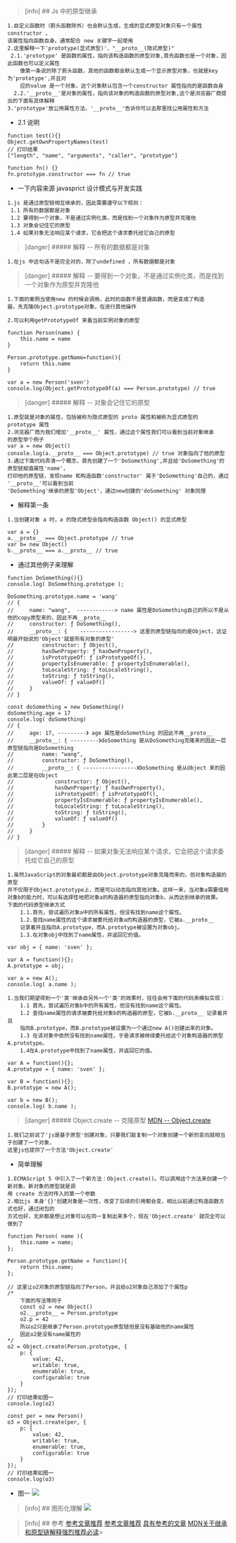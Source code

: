 
>[info] ## Js 中的原型继承
~~~
1.自定义函数时（箭头函数除外）也会默认生成，生成的显式原型对象只有一个属性 constructor ，
该属性指向函数自身。通常配合 new 关键字一起使用
2.这里解释一下'prototype(显式原型)'、"__proto__(隐式原型)"
 2.1.'prototype' 是函数的属性，指向该构造函数的原型对象,首先函数也是一个对象，因此函数也可以定义属性
    像第一条说的除了箭头函数，其他的函数都会默认生成一个显示原型对象，也就是key 为'prototype',并且对
    应的value 是一个对象，这个对象默认包含一个constructor 属性指向的是函数自身
  2.2.'__proto__'是对象的属性，指向该对象的构造函数的原型对象,这个是浏览器厂商提出的下面有具体解释
3.'prototype'放公用属性方法，'__proto__'告诉你可以去那里找公用属性和方法
~~~
* 2.1 说明
~~~
function test(){}
Object.getOwnPropertyNames(test)
// 打印结果
["length", "name", "arguments", "caller", "prototype"]
~~~
~~~
function fn() {} 
fn.prototype.constructor === fn // true
~~~
* 一下内容来源 javasprict 设计模式与开发实践
~~~
1.js 是通过原型链相互继承的，因此需要遵守以下规则：
 1.1 所有的数据都是对象
 1.2 要得到一个对象，不是通过实例化类，而是找到一个对象作为原型并克隆他
 1.3 对象会记住它的原型
 1.4 如果对象无法响应某个请求，它会把这个请求委托给它自己的原型
~~~
>[danger] ##### 解释 --  所有的数据都是对象
~~~
1.在js 中这句话不是完全对的，除了undefined ，所有数据都是对象
~~~
>[danger] ##### 解释 --  要得到一个对象，不是通过实例化类，而是找到一个对象作为原型并克隆他
~~~
1.下面的案例当使用new 的时候会调用，此时的函数不是普通函数，而是变成了构造
器，先克隆Object.prototype对象，在进行其他操作

2.可以利用getPrototypeOf 来看当前实例对象的原型
~~~
~~~
function Person(name) {
    this.name = name
}

Person.prototype.getName=function(){
    return this.name
}

var a = new Person('sven')
console.log(Object.getPrototypeOf(a) === Person.prototype) // true
~~~
>[danger] ##### 解释 -- 对象会记住它的原型
~~~
1.原型就是对象的属性，包括被称为隐式原型的 proto 属性和被称为显式原型的 prototype 属性
2.浏览器厂商为我们增加'__proto__' 属性，通过这个属性我们可以看到当前对象继承
的原型举个例子
var a = new Object()
console.log(a.__proto__ === Object.prototype) // true 对象指向了他的原型
3.通过下面代码弄清一个概念，首先创建了一个'DoSomething',并且给'DoSomething'的原型链赋值属性'name'，
打印他的原型链，发现name 和构造函数'constructor' 属于'DoSomething'自己的，通过 '__proto__'可以看到当前
'DoSomething'继承的原型'Object'，通过new创建的'doSomething' 对象同理
~~~
* 解释第一条
~~~
1.当创建对象 a 时，a 的隐式原型会指向构造函数 Object() 的显式原型
~~~
~~~
var a = {}
a.__proto__ === Object.prototype // true
var b= new Object()
b.__proto__ === a.__proto__ // true

~~~
* 通过其他例子来理解
~~~
function DoSomething(){}
console.log( DoSomething.prototype );

DoSomething.prototype.name = 'wang'
// {
//     name: "wang",  ------------> name 属性是DoSomething自己的所以不是从他的copy原型来的，因此不再__proto__
//     constructor: ƒ DoSomething(),
//     __proto__: {    -----------------> 这里的原型链指向的是Object，这证明最开始说的'Object'就是所有对象的原型'
//         constructor: ƒ Object(),
//         hasOwnProperty: ƒ hasOwnProperty(),
//         isPrototypeOf: ƒ isPrototypeOf(),
//         propertyIsEnumerable: ƒ propertyIsEnumerable(),
//         toLocaleString: ƒ toLocaleString(),
//         toString: ƒ toString(),
//         valueOf: ƒ valueOf()
//     }
// }

const doSomething = new DoSomething()
doSomething.age = 17
console.log( doSomething) 
// {
//     age: 17, ---------》 age 属性是doSomething 的因此不再__proto__
//     __proto__: { ---------》doSomething 是从DoSomething克隆来的因此一层原型链指向是DoSomething
//         name: "wang",
//         constructor: ƒ DoSomething(),
//         __proto__: { -----------------》DoSomething 是从Object 来的因此第二层是在Object
//             constructor: ƒ Object(),
//             hasOwnProperty: ƒ hasOwnProperty(),
//             isPrototypeOf: ƒ isPrototypeOf(),
//             propertyIsEnumerable: ƒ propertyIsEnumerable(),
//             toLocaleString: ƒ toLocaleString(),
//             toString: ƒ toString(),
//             valueOf: ƒ valueOf()
//         }
//     }
// }
~~~


>[danger] ##### 解释 -- 如果对象无法响应某个请求，它会把这个请求委托给它自己的原型
~~~
1.虽然JavaScript的对象最初都是由Object.prototype对象克隆而来的，但对象构造器的原型
并不仅限于Object.prototype上，而是可以动态指向其他对象。这样一来，当对象a需要借用
对象b的能力时，可以有选择性地把对象a的构造器的原型指向对象b，从而达到继承的效果。
下面的代码原型继承方式
    1.1.首先，尝试遍历对象a中的所有属性，但没有找到name这个属性。
    1.2.查找name属性的这个请求被委托给对象a的构造器的原型，它被a.__proto__
    记录着并且指向A.prototype，而A.prototype被设置为对象obj。
    1.3.在对象obj中找到了name属性，并返回它的值。
~~~
~~~
var obj = { name: 'sven' };

var A = function(){};
A.prototype = obj;

var a = new A();
console.log( a.name ); 
~~~
~~~
1.当我们期望得到一个'类'继承自另外一个'类'的效果时，往往会用下面的代码来模拟实现：
    1.1 首先，尝试遍历对象b中的所有属性，但没有找到name这个属性。
    1.2 查找name属性的请求被委托给对象b的构造器的原型，它被b.__proto__ 记录着并且
    指向B.prototype，而B.prototype被设置为一个通过new A()创建出来的对象。
    1.3 在该对象中依然没有找到name属性，于是请求被继续委托给这个对象构造器的原型A.prototype。
    1.4在A.prototype中找到了name属性，并返回它的值。
~~~
~~~
var A = function(){};
A.prototype = { name: 'sven' };

var B = function(){};
B.prototype = new A();

var b = new B();
console.log( b.name ); 
~~~
>[danger] ##### Object.create -- 克隆原型
[MDN -- Object.create](https://developer.mozilla.org/zh-CN/docs/Web/JavaScript/Reference/Global_Objects/Object/create)
~~~
1.我们之前说了'js是基于原型'创建对象，只要我们能复制一个对象创建一个新的变向就相当于创建了一个对象，
这里js也提供了一个方法'Object.create'
~~~
* 简单理解
~~~
1.ECMAScript 5 中引入了一个新方法：Object.create()。可以调用这个方法来创建一个新对象。新对象的原型就是调
用 create 方法时传入的第一个参数
2.相比js 本身'{}'创建对象是一次性，改变了后续的引用都会变，相比以前通过构造函数方式也好，通过闭包的
方式也好，无非都是想让对象可以在同一复制出来多个，现在'Object.create' 就完全可以做到了

~~~
~~~
function Person( name ){
    this.name = name;
};

Person.prototype.getName = function(){
    return this.name;
};

// 这里让o2对象的原型链指向了Person，并且给o2对象自己添加了个属性p
/*
    下面的写法等同于
    const o2 = new Object()
    o2.__proto__ = Person.prototype
    o2.p = 42
    所以o2只是继承了Person.prototype原型链但是没有基础他的name属性
    因此o2是没有name属性的
*/
o2 = Object.create(Person.prototype, {
    p: {
        value: 42, 
        writable: true,
        enumerable: true,
        configurable: true 
    } 
});
// 打印结果如图一
console.log(o2)

const per = new Person()
o3 = Object.create(per, {
    p: {
        value: 42, 
        writable: true,
        enumerable: true,
        configurable: true 
    } 
});
// 打印结果如图一
console.log(o3)
~~~
* 图一
![](images/screenshot_1593590018028.png)



>[info] ## 图形化理解
![](images/screenshot_1569153904350.png)

>[info] ## 参考
[参考文章推荐](https://juejin.im/post/5d622f14f265da03a1486408#heading-0)
[参考文章推荐](https://juejin.im/post/5cc99fdfe51d453b440236c3)
[具有参考的文章](https://www.zhihu.com/question/34183746)
[MDN关于继承和原型链解释强烈推荐必读](https://developer.mozilla.org/zh-CN/docs/Web/JavaScript/Inheritance_and_the_prototype_chain)> 